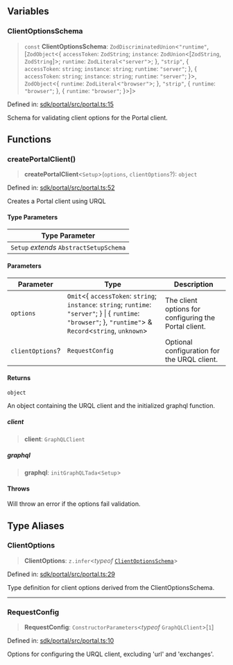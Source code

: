## Variables

### ClientOptionsSchema

> `const` **ClientOptionsSchema**: `ZodDiscriminatedUnion`\<`"runtime"`, \[`ZodObject`\<\{ `accessToken`: `ZodString`; `instance`: `ZodUnion`\<\[`ZodString`, `ZodString`\]\>; `runtime`: `ZodLiteral`\<`"server"`\>; \}, `"strip"`, \{ `accessToken`: `string`; `instance`: `string`; `runtime`: `"server"`; \}, \{ `accessToken`: `string`; `instance`: `string`; `runtime`: `"server"`; \}\>, `ZodObject`\<\{ `runtime`: `ZodLiteral`\<`"browser"`\>; \}, `"strip"`, \{ `runtime`: `"browser"`; \}, \{ `runtime`: `"browser"`; \}\>\]\>

Defined in: [sdk/portal/src/portal.ts:15](https://github.com/settlemint/sdk/blob/f376778a94312b023c8be79105ccd5c9be24df15/sdk/portal/src/portal.ts#L15)

Schema for validating client options for the Portal client.

## Functions

### createPortalClient()

> **createPortalClient**\<`Setup`\>(`options`, `clientOptions`?): `object`

Defined in: [sdk/portal/src/portal.ts:52](https://github.com/settlemint/sdk/blob/f376778a94312b023c8be79105ccd5c9be24df15/sdk/portal/src/portal.ts#L52)

Creates a Portal client using URQL

#### Type Parameters

| Type Parameter |
| ------ |
| `Setup` *extends* `AbstractSetupSchema` |

#### Parameters

| Parameter | Type | Description |
| ------ | ------ | ------ |
| `options` | `Omit`\<\{ `accessToken`: `string`; `instance`: `string`; `runtime`: `"server"`; \} \| \{ `runtime`: `"browser"`; \}, `"runtime"`\> & `Record`\<`string`, `unknown`\> | The client options for configuring the Portal client. |
| `clientOptions`? | `RequestConfig` | Optional configuration for the URQL client. |

#### Returns

`object`

An object containing the URQL client and the initialized graphql function.

##### client

> **client**: `GraphQLClient`

##### graphql

> **graphql**: `initGraphQLTada`\<`Setup`\>

#### Throws

Will throw an error if the options fail validation.

## Type Aliases

### ClientOptions

> **ClientOptions**: `z.infer`\<*typeof* [`ClientOptionsSchema`](REFERENCE.md#clientoptionsschema)\>

Defined in: [sdk/portal/src/portal.ts:29](https://github.com/settlemint/sdk/blob/f376778a94312b023c8be79105ccd5c9be24df15/sdk/portal/src/portal.ts#L29)

Type definition for client options derived from the ClientOptionsSchema.

***

### RequestConfig

> **RequestConfig**: `ConstructorParameters`\<*typeof* `GraphQLClient`\>\[`1`\]

Defined in: [sdk/portal/src/portal.ts:10](https://github.com/settlemint/sdk/blob/f376778a94312b023c8be79105ccd5c9be24df15/sdk/portal/src/portal.ts#L10)

Options for configuring the URQL client, excluding 'url' and 'exchanges'.
